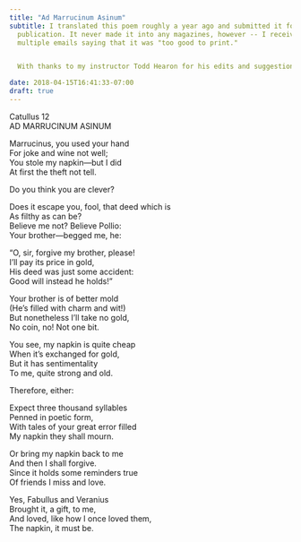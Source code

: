 ```yaml
---
title: "Ad Marrucinum Asinum"
subtitle: I translated this poem roughly a year ago and submitted it for
  publication. It never made it into any magazines, however -- I received
  multiple emails saying that it was "too good to print."


  With thanks to my instructor Todd Hearon for his edits and suggestions.

date: 2018-04-15T16:41:33-07:00
draft: true
---
```


Catullus 12  
AD MARRUCINUM ASINUM

Marrucinus, you used your hand  
For joke and wine not well;  
You stole my napkin—but I did  
At first the theft not tell.

Do you think you are clever?

Does it escape you, fool, that deed which is  
As filthy as can be?  
Believe me not? Believe Pollio:  
Your brother—begged me, he:

“O, sir, forgive my brother, please!  
I’ll pay its price in gold,  
His deed was just some accident:  
Good will instead he holds!”

Your brother is of better mold  
(He’s filled with charm and wit!)  
But nonetheless I’ll take no gold,  
No coin, no! Not one bit.

You see, my napkin is quite cheap  
When it’s exchanged for gold,  
But it has sentimentality  
To me, quite strong and old.

Therefore, either:

Expect three thousand syllables  
Penned in poetic form,  
With tales of your great error filled  
My napkin they shall mourn.

Or bring my napkin back to me  
And then I shall forgive.  
Since it holds some reminders true  
Of friends I miss and love.

Yes, Fabullus and Veranius  
Brought it, a gift, to me,  
And loved, like how I once loved them,  
The napkin, it must be.
